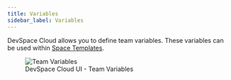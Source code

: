 ```yaml
---
title: Variables
sidebar_label: Variables
---
```


DevSpace Cloud allows you to define team variables. These variables can be used within [Space Templates](../spaces/limits-isolation/templates.md).

<figure class="frame">
  <img src="/img/ui-team-variables.png" alt="Team Variables" />
  <figcaption>DevSpace Cloud UI - Team Variables</figcaption>
</figure>
